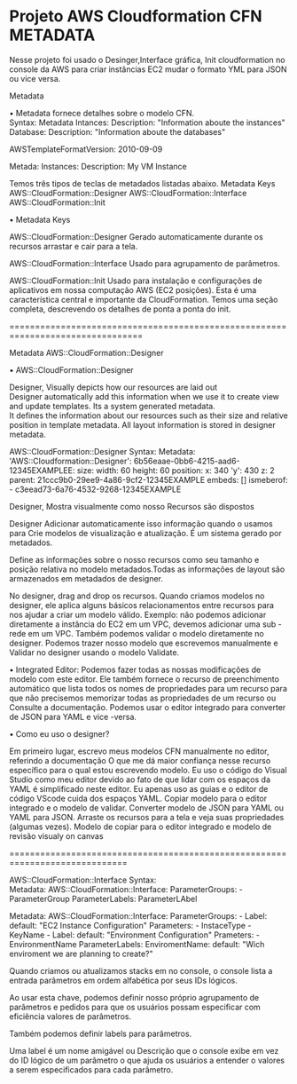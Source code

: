 # Projeto AWS Cloudformation CFN METADATA

 Nesse projeto foi usado o Desinger,Interface gráfica, Init cloudformation no console da AWS
 para criar instâncias EC2 mudar o formato YML para JSON ou vice versa.

Metadata

• Metadata fornece detalhes sobre o modelo CFN.  
Syntax: 
   Metadata
     Intances:
       Description: "Information aboute the instances"
     Database:
       Description: "Information aboute the databases"

AWSTemplateFormatVersion: 2010-09-09

Metada:
  Instances:
    Description: My VM Instance

Temos três tipos de teclas de metadados listadas abaixo.
Metadata Keys 
AWS::CloudFormation::Designer 
AWS::CloudFormation::Interface 
AWS::CloudFormation::Init

• Metadata Keys

AWS::CloudFormation::Designer 
Gerado automaticamente durante os recursos arrastar e cair para a tela.

AWS::CloudFormation::Interface 
Usado para agrupamento de parâmetros.

AWS::CloudFormation::Init 
Usado para instalação e configurações de aplicativos em nossa computação AWS (EC2
posições).
Esta é uma característica central e importante da CloudFormation.
Temos uma seção completa, descrevendo os detalhes de ponta a ponta do init.

================================================================================

Metadata AWS::CloudFormation::Designer 

• AWS::CloudFormation::Designer 

Designer, Visually depicts how our 
resources are laid out  
Designer automatically add this 
information when we use it to 
create view and update templates. 
Its  a system generated metadata.  
It defines the information about our 
resources such as their size and 
relative position in template 
metadata. All layout information is 
stored in designer metadata.


AWS::CloudFormation::Designer 
Syntax:
Metadata: 
  'AWS::Cloudformation::Designer':
    6b56eaae-0bb6-4215-aad6-12345EXAMPLEE:
      size:
        width: 60
        height: 60
      position:
        x: 340
        'y': 430
      z: 2
      parent: 21ccc9b0-29ee9-4a86-9cf2-12345EXAMPLE
      embeds: []
      ismeberof:
        - c3eead73-6a76-4532-9268-12345EXAMPLE

Designer, Mostra visualmente como nosso
Recursos são dispostos

Designer Adicionar automaticamente isso
informação quando o usamos para
Crie modelos de visualização e atualização.
É um sistema gerado por metadados.

Define as informações sobre o nosso
recursos como seu tamanho e
posição relativa no modelo
metadados.Todas as informações de layout são
armazenados em metadados de designer.


No designer, drag and drop  os recursos.
Quando criamos modelos no designer, ele aplica alguns básicos
relacionamentos entre recursos para nos ajudar a criar um modelo válido.
Exemplo: não podemos adicionar diretamente a instância do EC2 em um VPC, devemos adicionar
uma sub -rede em um VPC.
Também podemos validar o modelo diretamente no designer.
Podemos trazer nosso modelo que escrevemos manualmente e
Validar no designer usando o modelo Validate.

• Integrated Editor: 
Podemos fazer todas as nossas modificações de modelo com este editor.
Ele também fornece o recurso de preenchimento automático que lista todos os nomes de propriedades para um
recurso para que não precisemos memorizar todas as propriedades de um recurso ou
Consulte a documentação.
Podemos usar o editor integrado para converter de JSON para YAML e vice -versa.

• Como eu uso o designer?

Em primeiro lugar, escrevo meus modelos CFN manualmente no editor, referindo a documentação
O que me dá maior confiança nesse recurso específico para o qual estou escrevendo modelo.
Eu uso o código do Visual Studio como meu editor devido ao fato de que lidar com os espaços da YAML é simplificado neste editor.
Eu apenas uso as guias e o editor de código VScode cuida dos espaços YAML.
Copiar modelo para o editor integrado e o modelo de validar.
Converter modelo de JSON para YAML ou YAML para JSON.
Arraste os recursos para a tela e veja suas propriedades (algumas vezes).
Modelo de copiar para o editor integrado e modelo de revisão visualy on canvas

=============================================================================

AWS::CloudFormation::Interface 
Syntax:  
Metadata:
  AWS::CloudFormation::Interface:
    ParameterGroups:
      - ParameterGroup 
    ParameterLabels:
      ParameterLAbel

Metadata:
  AWS::CloudFormation::Interface:
    ParameterGroups:
      - Label:
          default: "EC2 Instance Configuration"
        Parameters:
          - InstaceType 
          - KeyName 
      - Label:
          default: "Environment Configuration" 
        Prameters:
          - EnvironmentName 
    ParameterLabels:
      EnviromentName:
        default: "Wich enviroment we are planning to create?"    

Quando criamos ou atualizamos stacks em
no console, o console lista a entrada
parâmetros em ordem alfabética por
seus IDs lógicos.

Ao usar esta chave, podemos definir nosso
próprio agrupamento de parâmetros e pedidos
para que os usuários possam especificar com eficiência
valores de parâmetros.

Também podemos definir labels para
parâmetros.

Uma label é um nome amigável ou
Descrição que o console exibe
em vez do ID lógico de um parâmetro
o que ajuda os usuários a entender o
valores a serem especificados para cada parâmetro.